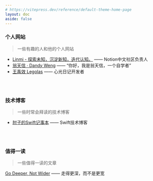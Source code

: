 ```yaml
---
# https://vitepress.dev/reference/default-theme-home-page
layout: doc
aside: false
---
```


<script setup>

import {
  VPTeamPage,
  VPTeamPageTitle,
  VPTeamMembers
} from 'vitepress/theme'

import { useData } from 'vitepress'

const { theme, page, frontmatter } = useData()

</script>

<VPTeamPage>
  <VPTeamPageTitle>
    <template #title>
      Inbox
    </template>
    <template #lead>
      收集箱
    </template>
  </VPTeamPageTitle>
</VPTeamPage>


### 个人网站

> 一些有趣的人和他的个人网站

- [Linmi - 探索未知，沉淀新知，迭代认知。](https://linmi.cc/) —— Notion中文社区负责人
- [翁天信 · Dandy Weng](https://www.dandyweng.com/) —— “你好，我是翁天信，一个自学者”
- [王禹效 Legolas](https://www.legolas.me/) —— 心光日记开发者



<br>
<br>

### 技术博客

> 一些时常会拜读的技术博客

- [肘子的Swift记事本](https://www.fatbobman.com/) —— Swift技术博客


<br>
<br>

### 值得一读

> 一些值得一读的文章

[Go Deeper, Not Wider](https://www.raptitude.com/2017/12/go-deeper-not-wider/) —— 走得更深，而不是更宽

